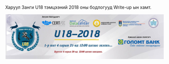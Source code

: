 Харуул Занги U18 тэмцээний 2018 оны бодлогууд Write-up ын хамт.

[![N|Solid](https://github.com/DCERT-MNDC/HZ-U18-2018/blob/master/include/30740533_2041684549438026_8946829065579397120_o.jpg)](https://github.com/DCERT-MNDC/HZ-U18-2018/blob/master/include/30740533_2041684549438026_8946829065579397120_o.jpg)
